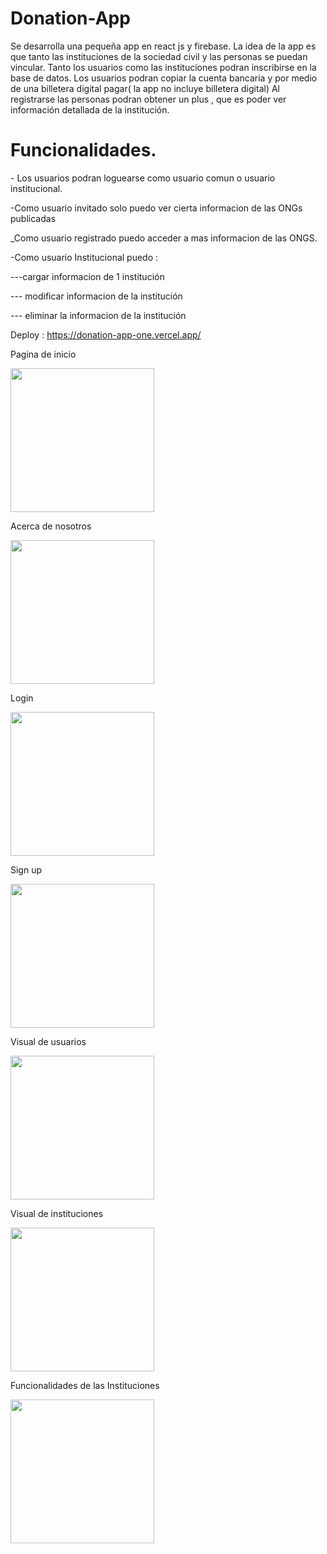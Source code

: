 # Donation-App
Se desarrolla una pequeña app en react js y firebase. La idea de la app es que tanto las instituciones de la sociedad civil y las personas se puedan vincular. 
Tanto los usuarios como las instituciones podran inscribirse en la base de datos.
Los usuarios podran copiar la cuenta bancaria  y por medio de una billetera digital pagar( la app no incluye billetera digital)
Al registrarse las personas podran obtener un plus , que es poder ver información detallada de la institución.

<h1>Funcionalidades.</h1>
<p>- Los usuarios podran loguearse como usuario comun o usuario institucional.</p>
<p>-Como usuario invitado solo puedo ver cierta informacion de las ONGs publicadas</p>
<p>_Como usuario registrado puedo acceder a mas informacion de las ONGS.</p>
<p>-Como usuario Institucional puedo : </p>
  <p>---cargar informacion de 1 institución</p>
  <p>--- modificar informacion de la institución</p>
  <p>--- eliminar la informacion de la institución</p>

Deploy : https://donation-app-one.vercel.app/

<div display="flex"  flex-direction: "row"> 
<div> 
<p> Pagina de inicio </p>
<img src="https://github.com/Lucas-aquiles/Donation-App/blob/main/images/inicio.png" width="230" />
</div>
<div> 
<p> Acerca de nosotros </p>
<img src="https://github.com/Lucas-aquiles/Donation-App/blob/main/images/about%20us.png" width="230" />
</div>
<div> 
<p> Login</p>
<img src="https://github.com/Lucas-aquiles/Donation-App/blob/main/images/login.png" width="230" />
</div>
<div> 
<p> Sign up</p>
<img src="https://github.com/Lucas-aquiles/Donation-App/blob/main/images/sign%20up.png" width="230" />
</div>

<div> 
<p> Visual de usuarios</p>
<img src="https://github.com/Lucas-aquiles/Donation-App/blob/main/images/parte%203.png" width="230" />
</div>

<div> 
<p> Visual de instituciones</p>
<img src="https://github.com/Lucas-aquiles/Donation-App/blob/main/images/institution.png" width="230" />
</div>
<div> 
<p> Funcionalidades de las Instituciones </p>
<img src="https://github.com/Lucas-aquiles/Donation-App/blob/main/images/institution%20parte%202.png" width="230" />
</div>
</div>
